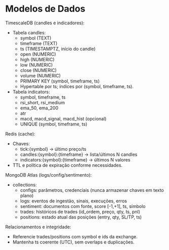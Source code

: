 # Modelos de Dados

TimescaleDB (candles e indicadores):
- Tabela candles:
  - symbol (TEXT)
  - timeframe (TEXT)
  - ts (TIMESTAMPTZ, início do candle)
  - open (NUMERIC)
  - high (NUMERIC)
  - low (NUMERIC)
  - close (NUMERIC)
  - volume (NUMERIC)
  - PRIMARY KEY (symbol, timeframe, ts)
  - Hypertable por ts; índices por (symbol, timeframe, ts).
- Tabela indicators:
  - symbol, timeframe, ts
  - rsi_short, rsi_medium
  - ema_50, ema_200
  - atr
  - macd, macd_signal, macd_hist (opcional)
  - UNIQUE (symbol, timeframe, ts)

Redis (cache):
- Chaves:
  - tick:{symbol} → último preço/ts
  - candles:{symbol}:{timeframe} → lista/últimos N candles
  - indicators:{symbol}:{timeframe} → últimos N valores
- TTL e política de expiração conforme necessidades.

MongoDB Atlas (logs/config/sentimento):
- collections:
  - configs: parâmetros, credenciais (nunca armazenar chaves em texto plano)
  - logs: eventos de ingestão, sinais, execuções, erros
  - sentiment: documentos com fonte, score [-1,+1], ts, símbolo
  - trades: históricos de trades (id_ordem, preço, qty, ts, pnl)
  - positions: estado atual das posições (entry, qty, SL/TP, ts)

Relacionamentos e integridade:
- Referencie trades/positions com symbol e ids da exchange.
- Mantenha ts coerente (UTC), sem overlaps e duplicações.